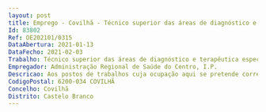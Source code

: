 ```yaml
--- 
layout: post
title: Emprego - Covilhã - Técnico superior das áreas de diagnóstico e terapêutica especialista
Id: 83802
Ref: OE202101/0315
DataAbertura: 2021-01-13
DataFecho: 2021-02-03
Trabalho: Técnico superior das áreas de diagnóstico e terapêutica especialista
Empregador: Administração Regional de Saúde do Centro, I.P.
Descricao: Aos postos de trabalhos cuja ocupação aqui se pretende corresponde o conteúdo funcional estabelecido no artigo 10º do Decreto Lei nº 111 2017, de 31 de agosto.
CodigoPostal: 6200-034 COVILHÃ
Concelho: Covilhã
Distrito: Castelo Branco
--- 
```

